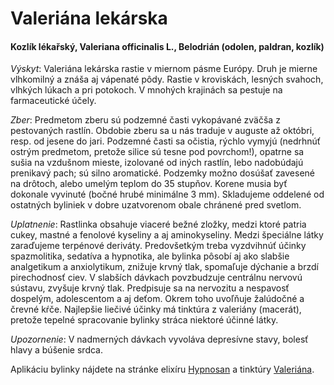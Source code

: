Valeriána lekárska
==================

#### Kozlík lékařský, Valeriana officinalis L., Belodrián (odolen, paldran, kozlík)

*Výskyt*: Valeriána lekárska rastie v miernom pásme Európy. Druh je mierne
vlhkomilný a znáša aj vápenaté pôdy. Rastie v kroviskách, lesných svahoch,
vlhkých lúkach a pri potokoch. V mnohých krajinách sa pestuje na farmaceutické
účely.

*Zber*: Predmetom zberu sú podzemné časti vykopávané zväčša z pestovaných
rastlín. Obdobie zberu sa u nás traduje v auguste až októbri, resp. od jesene do
jari. Podzemné časti sa očistia, rýchlo vymyjú (nedrhnúť ostrým predmetom,
pretože silice sú tesne pod povrchom!), opatrne sa sušia na vzdušnom mieste,
izolované od iných rastlín, lebo nadobúdajú prenikavý pach; sú silno aromatické.
Podzemky možno dosúšať zavesené na drôtoch, alebo umelým teplom do 35 stupňov.
Korene musia byť dokonale vyvinuté (bočné hrubé minimálne 3 mm). Skladujeme
oddelené od ostatných byliniek v dobre uzatvorenom obale chránené pred svetlom.

*Uplatnenie*: Rastlinka obsahuje viaceré bežné zložky, medzi ktoré patria cukey,
mastné a fenolové kyseliny a aj aminokyseliny. Medzi špeciálne látky zaraďujeme
terpénové deriváty. Predovšetkým treba vyzdvihnúť účinky spazmolitika, sedatíva
a hypnotika, ale bylinka pôsobí aj ako slabšie analgetikum a anxiolytikum,
znižuje krvný tlak, spomaľuje dýchanie a brzdí pirechodnosť ciev. V slabších
dávkach povzbudzuje centrálnu nervovú sústavu, zvyšuje krvný tlak. Predpisuje sa
na nervozitu a nespavosť dospelým, adolescentom a aj deťom. Okrem toho uvoľňuje
žalúdočné a črevné kŕče. Najlepšie liečivé účinky má tinktúra z valeriány
(macerát), pretože tepelné spracovanie bylinky stráca niektoré účinné látky.

*Upozornenie*: V nadmerných dávkach vyvoláva depresívne stavy, bolesť hlavy a
búšenie srdca.

Aplikáciu bylinky nájdete na stránke elixíru [Hypnosan](/elixiry/hypnosan) a
tinktúry [Valeriána](http://staticfile.net/product/valeriana/).

